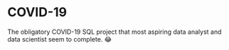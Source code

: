 # COVID-19

The obligatory COVID-19 SQL project that most aspiring data analyst and data scientist seem to complete. 😂
